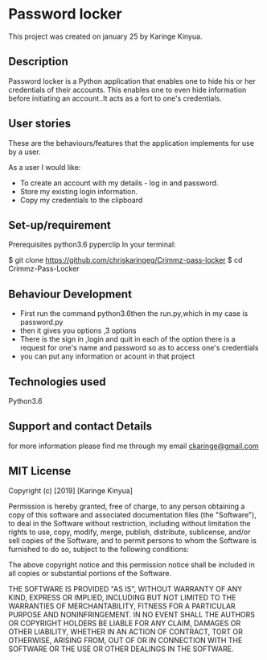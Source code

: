 # Password locker
 This project was created on  january 25 by 
  Karinge Kinyua.

## Description

Password locker is a Python application that enables one to hide his or her credentials of their accounts.
This enables one to even hide information before initiating an account..It acts as a fort to one's credentials.



## User stories
 
These are the behaviours/features that the application implements for use by a user.

As a user I would like:

* To create an account with my details - log in and password.
* Store my existing login information.
* Copy my credentials to the clipboard



## Set-up/requirement 
Prerequisites
python3.6
pyperclip
In your terminal:

  $ git clone https://github.com/chriskaringeg/Crimmz-pass-locker
  $ cd Crimmz-Pass-Locker

## Behaviour Development
 
 - First run the command python3.6then the run.py,which in my case is password.py
 -  then it gives you options ,3 options
 - There is the sign in ,login and quit 
  in each of the option there is a request for one's name and password so as to access one's credentials
-  you can put any information or acount in that project

## Technologies used
 Python3.6
## Support and contact Details
 for more information please find me through my email ckaringe@gmail.com


## MIT License

Copyright (c) [2019] [Karinge Kinyua]

Permission is hereby granted, free of charge, to any person obtaining a copy
of this software and associated documentation files (the "Software"), to deal
in the Software without restriction, including without limitation the rights
to use, copy, modify, merge, publish, distribute, sublicense, and/or sell
copies of the Software, and to permit persons to whom the Software is
furnished to do so, subject to the following conditions:

The above copyright notice and this permission notice shall be included in all
copies or substantial portions of the Software.

THE SOFTWARE IS PROVIDED "AS IS", WITHOUT WARRANTY OF ANY KIND, EXPRESS OR
IMPLIED, INCLUDING BUT NOT LIMITED TO THE WARRANTIES OF MERCHANTABILITY,
FITNESS FOR A PARTICULAR PURPOSE AND NONINFRINGEMENT. IN NO EVENT SHALL THE
AUTHORS OR COPYRIGHT HOLDERS BE LIABLE FOR ANY CLAIM, DAMAGES OR OTHER
LIABILITY, WHETHER IN AN ACTION OF CONTRACT, TORT OR OTHERWISE, ARISING FROM,
OUT OF OR IN CONNECTION WITH THE SOFTWARE OR THE USE OR OTHER DEALINGS IN THE
SOFTWARE.